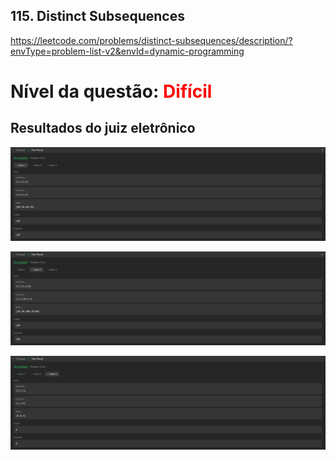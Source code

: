 ## 115. Distinct Subsequences

https://leetcode.com/problems/distinct-subsequences/description/?envType=problem-list-v2&envId=dynamic-programming

# Nível da questão: <span style="color: red;">Difícil</span>

## Resultados do juiz eletrônico

![](/Assets/QuestaoDificil1_case1.png)

![](/Assets/QuestaoDificil1_case2.png)

![](/Assets/QuestaoDificil1_case3.png)